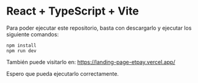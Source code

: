# React + TypeScript + Vite

Para poder ejecutar este repositorio, basta con descargarlo y ejecutar los siguiente comandos:

```linux
npm install
npm run dev
```

También puede visitarlo en: https://landing-page-etpay.vercel.app/

Espero que pueda ejecutarlo correctamente.
